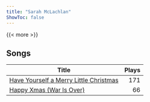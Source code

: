 ```yaml
---
title: "Sarah McLachlan"
ShowToc: false
---
```


{{< more >}}

## Songs
Title | Plays 
----- | -----: 
[Have Yourself a Merry Little Christmas](/songs/have-yourself-a-merry-little-christmas) | 171
[Happy Xmas (War Is Over)](/songs/happy-xmas-war-is-over) | 66

